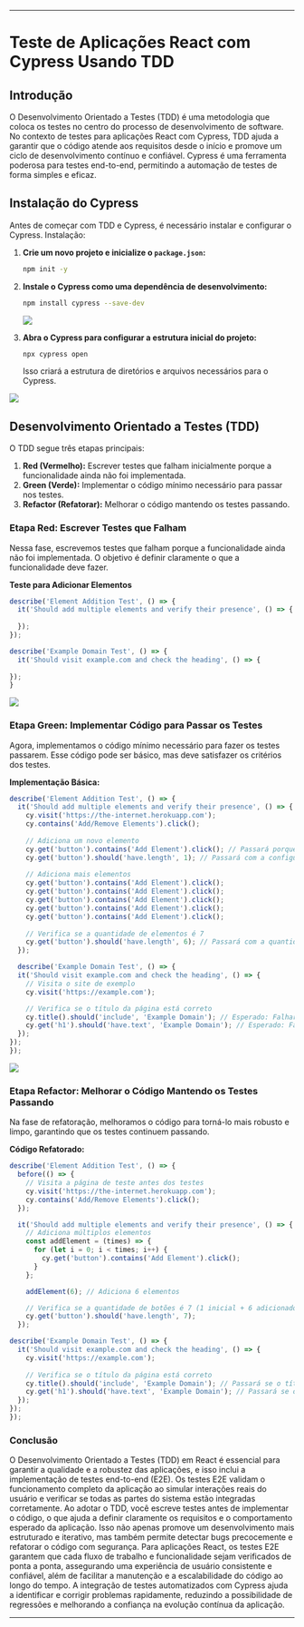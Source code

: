 
---

# Teste de Aplicações React com Cypress Usando TDD

## Introdução

O Desenvolvimento Orientado a Testes (TDD) é uma metodologia que coloca os testes no centro do processo de desenvolvimento de software. No contexto de testes para aplicações React com Cypress, TDD ajuda a garantir que o código atende aos requisitos desde o início e promove um ciclo de desenvolvimento contínuo e confiável. Cypress é uma ferramenta poderosa para testes end-to-end, permitindo a automação de testes de forma simples e eficaz.

## Instalação do Cypress

Antes de começar com TDD e Cypress, é necessário instalar e configurar o Cypress. Instalação:

1. **Crie um novo projeto e inicialize o `package.json`:**

    ```bash
    npm init -y
    ```

2. **Instale o Cypress como uma dependência de desenvolvimento:**

    ```bash
    npm install cypress --save-dev
    ```

    <img src="img/Screenshot_9.png">



3. **Abra o Cypress para configurar a estrutura inicial do projeto:**

    ```bash
    npx cypress open
    ```

    Isso criará a estrutura de diretórios e arquivos necessários para o Cypress.

<img src="img/Screenshot_8.png">



## Desenvolvimento Orientado a Testes (TDD)

O TDD segue três etapas principais:

1. **Red (Vermelho):** Escrever testes que falham inicialmente porque a funcionalidade ainda não foi implementada.
2. **Green (Verde):** Implementar o código mínimo necessário para passar nos testes.
3. **Refactor (Refatorar):** Melhorar o código mantendo os testes passando.

### Etapa Red: Escrever Testes que Falham

Nessa fase, escrevemos testes que falham porque a funcionalidade ainda não foi implementada. O objetivo é definir claramente o que a funcionalidade deve fazer.

**Teste para Adicionar Elementos**

```javascript
describe('Element Addition Test', () => {
  it('Should add multiple elements and verify their presence', () => {
    
  });
});

describe('Example Domain Test', () => {
  it('Should visit example.com and check the heading', () => {
   
});
}
```

<img src="img/Screenshot_12.png">


### Etapa Green: Implementar Código para Passar os Testes

Agora, implementamos o código mínimo necessário para fazer os testes passarem. Esse código pode ser básico, mas deve satisfazer os critérios dos testes.

**Implementação Básica:**

```javascript
describe('Element Addition Test', () => {
  it('Should add multiple elements and verify their presence', () => {
    cy.visit('https://the-internet.herokuapp.com');
    cy.contains('Add/Remove Elements').click();
    
    // Adiciona um novo elemento
    cy.get('button').contains('Add Element').click(); // Passará porque o botão "Add Element" está presente
    cy.get('button').should('have.length', 1); // Passará com a configuração inicial
    
    // Adiciona mais elementos
    cy.get('button').contains('Add Element').click();
    cy.get('button').contains('Add Element').click();
    cy.get('button').contains('Add Element').click();
    cy.get('button').contains('Add Element').click();
    cy.get('button').contains('Add Element').click();
    
    // Verifica se a quantidade de elementos é 7
    cy.get('button').should('have.length', 6); // Passará com a quantidade correta de elementos
  });

  describe('Example Domain Test', () => {
  it('Should visit example.com and check the heading', () => {
    // Visita o site de exemplo
    cy.visit('https://example.com');

    // Verifica se o título da página está correto
    cy.title().should('include', 'Example Domain'); // Esperado: Falhar, pois a verificação não pode ser feita sem o conteúdo da página
    cy.get('h1').should('have.text', 'Example Domain'); // Esperado: Falhar, pois o cabeçalho ainda não foi verificado
  });
});
});
```

<img src="img/Screenshot_13.png">


### Etapa Refactor: Melhorar o Código Mantendo os Testes Passando

Na fase de refatoração, melhoramos o código para torná-lo mais robusto e limpo, garantindo que os testes continuem passando.

**Código Refatorado:**

```javascript
describe('Element Addition Test', () => {
  before(() => {
    // Visita a página de teste antes dos testes
    cy.visit('https://the-internet.herokuapp.com');
    cy.contains('Add/Remove Elements').click();
  });

  it('Should add multiple elements and verify their presence', () => {
    // Adiciona múltiplos elementos
    const addElement = (times) => {
      for (let i = 0; i < times; i++) {
        cy.get('button').contains('Add Element').click();
      }
    };

    addElement(6); // Adiciona 6 elementos

    // Verifica se a quantidade de botões é 7 (1 inicial + 6 adicionados)
    cy.get('button').should('have.length', 7);
  });

describe('Example Domain Test', () => {
  it('Should visit example.com and check the heading', () => {
    cy.visit('https://example.com');
    
    // Verifica se o título da página está correto
    cy.title().should('include', 'Example Domain'); // Passará se o título da página contiver "Example Domain"
    cy.get('h1').should('have.text', 'Example Domain'); // Passará se o cabeçalho da página for "Example Domain"
  });
});
});
```

### Conclusão

O Desenvolvimento Orientado a Testes (TDD) em React é essencial para garantir a qualidade e a robustez das aplicações, e isso inclui a implementação de testes end-to-end (E2E). Os testes E2E validam o funcionamento completo da aplicação ao simular interações reais do usuário e verificar se todas as partes do sistema estão integradas corretamente. Ao adotar o TDD, você escreve testes antes de implementar o código, o que ajuda a definir claramente os requisitos e o comportamento esperado da aplicação. Isso não apenas promove um desenvolvimento mais estruturado e iterativo, mas também permite detectar bugs precocemente e refatorar o código com segurança. Para aplicações React, os testes E2E garantem que cada fluxo de trabalho e funcionalidade sejam verificados de ponta a ponta, assegurando uma experiência de usuário consistente e confiável, além de facilitar a manutenção e a escalabilidade do código ao longo do tempo.
A integração de testes automatizados com Cypress ajuda a identificar e corrigir problemas rapidamente, reduzindo a possibilidade de regressões e melhorando a confiança na evolução contínua da aplicação.

---
